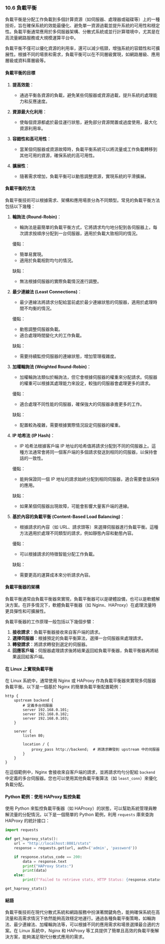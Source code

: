 ### 10.6 負載平衡

負載平衡是分配工作負載到多個計算資源（如伺服器、處理器或磁碟等）上的一種技術，旨在確保系統的效能最優化、避免單一資源過載並提升系統的可用性和穩定性。負載平衡通常應用於多伺服器架構、分散式系統或並行計算環境中，尤其是在高流量網路服務或大規模運算平台中。

負載平衡不僅可以優化資源的利用率，還可以減少瓶頸，增強系統的容錯性和可擴展性。根據不同的場景和需求，負載平衡可以在不同層級實現，如網路層級、應用層級或資料庫層級等。

#### **負載平衡的目標**

1. **提高效能**：
   - 通過平衡各資源的負載，避免某些伺服器或資源過載，提升系統的處理能力和反應速度。

2. **資源最大化利用**：
   - 使每個資源都處於最佳運行狀態，避免部分資源閒置或過度使用，最大化資源利用率。

3. **容錯性和高可用性**：
   - 當某個伺服器或資源故障時，負載平衡系統可以將流量或工作負載轉移到其他可用的資源，確保系統的高可用性。

4. **擴展性**：
   - 隨著需求增加，負載平衡可以動態調整資源，實現系統的平滑擴展。

#### **負載平衡的方法**

負載平衡技術可以根據需求、架構和應用場景分為不同類型。常見的負載平衡方法包括以下幾種：

1. **輪詢法 (Round-Robin)**：
   - 輪詢法是最簡單的負載平衡方式，它將請求均勻地分配到各伺服器上，每次請求按順序分配到一台伺服器，適用於負載大致相同的情況。

   優點：
   - 簡單易實現。
   - 適用於負載相對均勻的情況。

   缺點：
   - 無法根據伺服器的實際負載情況進行調整。

2. **最少連線法 (Least Connections)**：
   - 最少連線法將請求分配給當前處於最少連線狀態的伺服器，適用於處理時間不均衡的情況。

   優點：
   - 動態調整伺服器負載。
   - 適合處理時間變化大的工作負載。

   缺點：
   - 需要持續監控伺服器的連線狀態，增加管理複雜度。

3. **加權輪詢法 (Weighted Round-Robin)**：
   - 加權輪詢法類似於輪詢法，但它會根據伺服器的權重來分配請求。伺服器的權重可以根據其處理能力來設定，較強的伺服器會處理更多的請求。

   優點：
   - 適合處理不同性能的伺服器，確保強大的伺服器承擔更多的工作。

   缺點：
   - 配置較為複雜，需要根據實際情況設定伺服器的權重。

4. **IP 哈希法 (IP Hash)**：
   - IP 哈希法根據客戶端 IP 地址的哈希值將請求分配到不同的伺服器上。這種方法通常會將同一個客戶端的多個請求發送到相同的伺服器，以保持會話的一致性。

   優點：
   - 能夠保證同一個 IP 地址的請求始終分配到相同伺服器，適合需要會話保持的應用。

   缺點：
   - 如果某個伺服器出現故障，可能會影響大量客戶端的連線。

5. **基於內容的負載平衡 (Content-Based Load Balancing)**：
   - 根據請求的內容（如 URL、請求頭等）來選擇伺服器進行負載平衡。這種方法適用於處理不同類型的請求，例如靜態內容和動態內容。

   優點：
   - 可以根據請求的特徵智能分配工作負載。

   缺點：
   - 需要更高的運算成本來分析請求內容。

#### **負載平衡器的架構**

負載平衡通常由負載平衡器來實現，負載平衡器可以是硬體設備，也可以是軟體解決方案。在許多情況下，軟體負載平衡器（如 Nginx、HAProxy）在處理流量時更具彈性和可擴展性。

負載平衡器的工作原理一般包括以下幾個步驟：

1. **接收請求**：負載平衡器接收來自客戶端的請求。
2. **選擇伺服器**：根據預定的負載平衡算法，選擇一台伺服器來處理請求。
3. **轉發請求**：將請求轉發到選定的伺服器。
4. **回應客戶端**：伺服器處理請求後將結果返回給負載平衡器，負載平衡器再將結果返回給客戶端。

#### **在 Linux 上實現負載平衡**

在 Linux 系統中，通常使用 Nginx 或 HAProxy 作為負載平衡器來實現多伺服器負載平衡。以下是一個基於 Nginx 的簡單負載平衡配置範例：

```nginx
http {
    upstream backend {
        # 定義多台伺服器
        server 192.168.0.101;
        server 192.168.0.102;
        server 192.168.0.103;
    }

    server {
        listen 80;

        location / {
            proxy_pass http://backend;  # 將請求轉發到 upstream 中的伺服器
        }
    }
}
```

在這個範例中，Nginx 會接收來自客戶端的請求，並將請求均勻分配給 `backend` 中定義的多台伺服器。您也可以使用其他負載平衡算法（如 `least_conn`）來優化負載分配。

#### **Python 範例：使用 HAProxy 監控負載**

使用 Python 來監控負載平衡器（如 HAProxy）的狀態，可以幫助系統管理員瞭解流量的分配情況。以下是一個簡單的 Python 範例，利用 `requests` 庫來查詢 HAProxy 的統計接口：

```python
import requests

def get_haproxy_stats():
    url = "http://localhost:8081/stats"
    response = requests.get(url, auth=('admin', 'password'))

    if response.status_code == 200:
        data = response.text
        print("HAProxy Stats:")
        print(data)
    else:
        print(f"Failed to retrieve stats, HTTP Status: {response.status_code}")

get_haproxy_stats()
```

#### **結語**

負載平衡技術在現代分散式系統和網路服務中扮演著關鍵角色，能夠確保系統在高流量和高需求情況下依然能夠高效穩定地運行。通過各種負載平衡策略，如輪詢法、最少連線法、加權輪詢法等，可以根據不同的應用需求和場景選擇最合適的方案。在 Linux 系統中，Nginx 和 HAProxy 等工具提供了簡單且高效的負載平衡解決方案，能夠滿足現代分散式應用的需求。